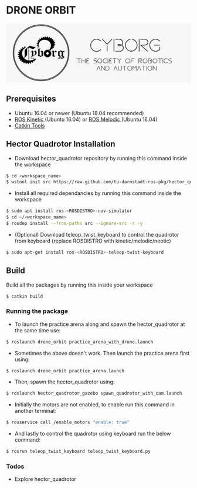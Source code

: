 # DRONE ORBIT
![](../images/logo.jpg)

## Prerequisites
- Ubuntu 16.04 or newer (Ubuntu 18.04 recommended)
- [ROS Kinetic ](http://wiki.ros.org/kinetic/Installation/Ubuntu) (Ubuntu 16.04) or [ROS Melodic ](http://wiki.ros.org/melodic/Installation/Ubuntu) (Ubuntu 16.04)
- [Catkin Tools](https://catkin-tools.readthedocs.io/en/latest/installing.html)

## Hector Quadrotor Installation
- Download hector_quadrotor repository by running this command inside the workspace
```sh
$ cd <workspace_name>
$ wstool init src https://raw.github.com/tu-darmstadt-ros-pkg/hector_quadrotor/kinetic-devel/tutorials.rosinstall
```

- Install all required dependancies by running this command inside the workspace
```sh
$ sudo apt install ros-<ROSDISTRO>-uuv-simulator
$ cd ~/<workspace_name>
$ rosdep install --from-paths src --ignore-src -r -y
```

- (Optional) Download teleop_twist_keyboard to control the quadrotor from keyboard (replace ROSDISTRO with kinetic/melodic/neotic)
```sh
$ sudo apt-get install ros-<ROSDISTRO>-teleop-twist-keyboard
```

## Build
Build all the packages by running this inside your workspace
```sh
$ catkin build
```

### Running the package
- To launch the practice arena along and spawn the hector_quadrotor at the same time use:
```sh	
$ roslaunch drone_orbit practice_arena_with_drone.launch
```		
- Sometimes the above doesn't work. Then launch the practice arena first using:
```sh	
$ roslaunch drone_orbit practice_arena.launch
```		
- Then, spawn the hector_quadrotor using:
```sh	
$ roslaunch hector_quadrotor_gazebo spawn_quadrotor_with_cam.launch
```		
- Initially the motors are not enabled, to enable run this command in another terminal:
```sh
$ rosservice call /enable_motors "enable: true"
```	
- And lastly to control the quadrotor using keyboard run the below command:
```sh
$ rosrun teleop_twist_keyboard teleop_twist_keyboard.py
```

### Todos

 - Explore hector_quadrotor

